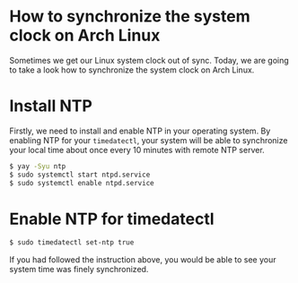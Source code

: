 # How to synchronize the system clock on Arch Linux

Sometimes we get our Linux system clock out of sync. Today, we are going to take a look how to synchronize the system clock on Arch Linux.
<!--more-->
# Install NTP
Firstly, we need to install and enable NTP in your operating system. By enabling NTP for your `timedatectl`, your system will be able to synchronize your local time about once every 10 minutes with remote NTP server.
```zsh
$ yay -Syu ntp
$ sudo systemctl start ntpd.service
$ sudo systemctl enable ntpd.service
```

# Enable NTP for timedatectl
```zsh
$ sudo timedatectl set-ntp true
```

If you had followed the instruction above, you would be able to see your system time was finely synchronized.
